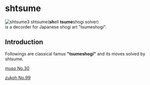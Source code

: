 # shtsume

![shtsume3](https://github.com/hkijin/shtsume/assets/99144736/34c9114f-1bc3-445e-9a14-23601c223132)
shtsume(**sh**ell **tsume**shogi solver)   
is a decorder for Japanese shogi art "tsumeshogi".  

## Introduction  

Followings are classical famus **"tsumeshogi"** and its moves solved by shtsume.

[muso No.30](https://youtu.be/pnf919UX1Ik)   

[zukoh No.99](https://youtu.be/a7_ovDpCtSU)  
